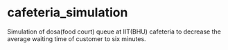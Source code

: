 # cafeteria_simulation
Simulation of dosa(food court) queue at IIT(BHU) cafeteria to decrease the average waiting time of customer to six minutes. 
